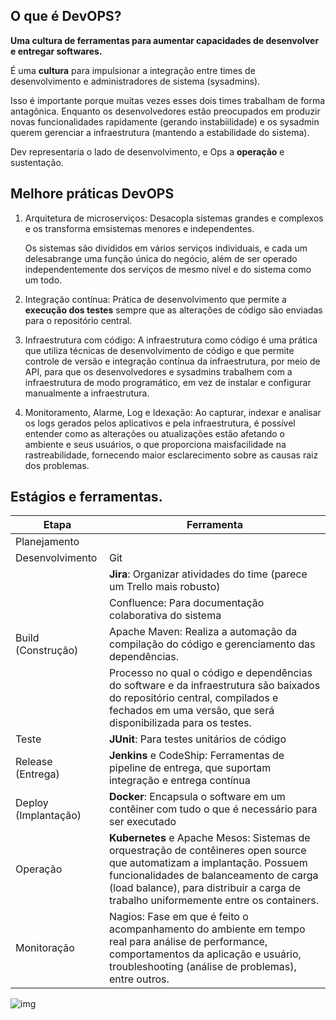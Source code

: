 
## O que é DevOPS?

**Uma cultura de ferramentas para aumentar capacidades de desenvolver e entregar softwares.**

É uma **cultura** para impulsionar a integração entre times de desenvolvimento e administradores de sistema (sysadmins).

Isso é importante porque muitas vezes esses dois times trabalham de forma antagônica. Enquanto os desenvolvedores estão preocupados em produzir novas funcionalidades rapidamente (gerando instabiilidade) e os sysadmin querem gerenciar a infraestrutura (mantendo a estabilidade do sistema).

Dev representaria o lado de desenvolvimento, e Ops a **operação** e sustentação.

## Melhore práticas DevOPS

1. Arquitetura de microserviços:  Desacopla  sistemas  grandes  e  complexos  e  os transforma  emsistemas  menores  e  independentes.
    
    Os  sistemas  são  divididos  em vários serviços individuais, e cada um delesabrange uma função única do negócio, além de ser operado independentemente dos serviços de mesmo nível e do sistema como um todo.
    
2. Integração contínua:  Prática  de  desenvolvimento  que  permite  a **execução  dos  testes**  sempre  que  as  alterações  de  código  são  enviadas  para  o repositório central.  
3. Infraestrutura com código: A   infraestrutura   como   código   é   uma   prática   que   utiliza   técnicas   de desenvolvimento de código e que permite controle de versão e integração contínua da  infraestrutura, por  meio de  API, para  que  os  desenvolvedores  e  sysadmins trabalhem com a infraestrutura de modo programático, em vez de instalar e configurar manualmente a infraestrutura.
4. Monitoramento, Alarme, Log e Idexação: Ao  capturar,  indexar  e  analisar  os  logs gerados  pelos   aplicativos  e  pela   infraestrutura,  é   possível  entender   como  as alterações  ou  atualizações  estão  afetando  o  ambiente  e  seus  usuários,  o  que proporciona  maisfacilidade  na  rastreabilidade,  fornecendo  maior  esclarecimento sobre  as  causas  raiz  dos  problemas.

## Estágios e ferramentas.

| Etapa             | Ferramenta                                                                                                                                                                |
|-------------------|---------------------------------------------------------------------------------------------------------------------------------------------------------------------------|
| Planejamento      |                                                                                                                                                                           |
| Desenvolvimento   | Git                                                                                                                                                                       |
|                   | **Jira**: Organizar atividades do time (parece um Trello mais robusto)                                                                                                        |
|                   | Confluence: Para documentação colaborativa do sistema                                                                                                                     |
| Build (Construção)| Apache Maven: Realiza a automação da compilação do código e gerenciamento das dependências.                                                                               |
|                   | Processo no qual o código e dependências do software e da infraestrutura são baixados do repositório central, compilados e fechados em uma versão, que será disponibilizada para os testes. |
| Teste             | **JUnit**: Para testes unitários de código                                                                                                                                    |
| Release (Entrega) | **Jenkins** e CodeShip: Ferramentas de pipeline de entrega, que suportam integração e entrega contínua                                                                         |
| Deploy (Implantação)| **Docker**: Encapsula o software em um contêiner com tudo o que é necessário para ser executado                                                                             |
| Operação          | **Kubernetes** e Apache Mesos: Sistemas de orquestração de contêineres open source que automatizam a implantação. Possuem funcionalidades de balanceamento de carga (load balance), para distribuir a carga de trabalho uniformemente entre os containers. |
| Monitoração       | Nagios: Fase em que é feito o acompanhamento do ambiente em tempo real para análise de performance, comportamentos da aplicação e usuário, troubleshooting (análise de problemas), entre outros.|

![img](https://github.com/user-attachments/assets/c51f82f2-b19d-42ef-a816-d29db4fedb67)


